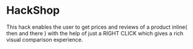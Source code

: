 HackShop
========

This hack enables the user to get prices and reviews of a product inline( then and there ) with the help of just a RIGHT CLICK which gives a rich visual comparison experience.
